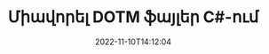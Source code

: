 ---
############################# Static ############################
layout: "auto-gen-merger"
date: 2022-11-10T14:12:04
draft: false
otherformats: dotx epub html mht mhtml odp ods odt one otp ott pdf pps ppsx ppt pptx

############################# Head ############################
head_title: "Միավորել DOTM ֆայլեր C#-ում | DOTM Միաձուլում"
head_description: "Միավորել մի քանի DOTM ֆայլ մեկ ֆայլի մեջ՝ օգտագործելով C# .NET փաստաթղթերի միաձուլման API-ն: Միավորել որոշակի էջեր կամ էջերի միջակայքեր՝ տարբեր փաստաթղթերից մինչև մեկ փաստաթուղթ:"

############################# Header ############################
title: "Միավորել DOTM ֆայլեր C#-ում"
description: "Միավորել DOTM-ը .NET կոդի մի քանի տողով:"
bg_image: "https://cms.admin.containerize.com/templates/aspose/App_Themes/V3/images/bg/header1.png"
bg_overlay: false
button:
    enable: true
    icon: "fas fa-arrow-down"
    label: "Ներբեռնեք անվճար փորձաշրջան"
    link: "https://downloads.groupdocs.com/merger/net"

############################# SubMenu ############################
submenu:
    enable: true

    left:
        img_alt: "GroupDocs.Merger for .NET"
        image: "https://cms.admin.containerize.com/templates/groupdocs/images/product-logos/90x90-noborder/groupdocs-merger-net.png"
        product: "GroupDocs.Merger"
        platform: ".NET"

    middle:
        button:

            # button loop
            - link: "https://apireference.groupdocs.com/merger/net"
              text: "API հղում"

            # button loop
            - link: "https://github.com/groupdocs-merger"
              text: "Կոդի օրինակներ"

            # button loop
            - link: "https://products.groupdocs.app/merger/family"
              text: "Կենդանի Դեմոներ"

            # button loop
            - link: "https://purchase.groupdocs.com/pricing/merger/net"
              text: "Գնագոյացում"

    right:
        link_download: "https://downloads.groupdocs.com/merger"
        link_learn: "https://docs.groupdocs.com/merger/net"
        link_buy: "https://purchase.groupdocs.com"

############################# About ############################
about:
    enable: true
    title: "GroupDocs.Merger for .NET API-ի մասին"
    content: |
        [GroupDocs.Merger for .NET](/hy/merger/net/) ապահովում է հարմար լուծում մի քանի PDF, Microsoft Office (Word, Excel, PowerPoint, OneNote), OpenDocument, HTML, պատկերներ և շատ այլ փաստաթղթեր մեկ ֆայլի մեջ .NET հավելվածներում: GroupDocs.Merger-ը կխնայի ձեզ շատ ջանք, քանի որ ձեզ թույլատրվում է համատեղել DOTM փաստաթղթերը. կարիք չկա տեղադրել որևէ երրորդ կողմի ծրագրակազմ, աշխատասեղանի հավելվածներ կամ պլագիններ: Այժմ ավելորդ է ձեր ժամանակը վատնել և ֆայլերը ձեռքով համատեղել: GroupDocs-ի առաքելությունն է ապահովել լավագույն որակը և պարզեցնել փաստաթղթերի մշակման աշխատանքային հոսքերը:
        
        GroupDocs.Merger API-ն ճիշտ ընտրություն է կորպորատիվ լուծումների համար, որոնք պահանջում են ֆայլերի համադրման հնարավորություններ: Այս API-ները լավ աջակցվում են բոլոր հիմնական օպերացիոն համակարգերում և հարթակներում, ներառյալ {{Runtime}}:

############################# Steps ############################
steps:
    enable: true
    title_left: "Ինչպես միավորել բազմաթիվ DOTM ֆայլեր"
    content_left: |
        [GroupDocs.Merger for .NET](/hy/merger/net/) հեշտացնում է .NET ծրագրավորողների համար համատեղել երկու կամ ավելի DOTM ֆայլեր իրենց հավելվածներում` կիրառելով մի քանի հեշտ քայլ.
        
        * Ստեղծեք **Merger** նոր օրինակ և փոխանցեք աղբյուրի փաստաթղթի ուղին որպես կոնստրուկտորի պարամետր:
        * Զանգահարեք **Join** **Merger** դասին և անցեք աղբյուրի երկրորդ փաստաթղթի ճանապարհը:
        * Միաձուլված փաստաթուղթը պահպանելու համար զանգահարեք **Save** **Merger** դասի:

    title_right: "Համակարգի պահանջները"
    content_right: |
        GroupDocs.Merger for .NET API-ներն աջակցվում են բոլոր հիմնական հարթակներում և օպերացիոն համակարգերում: Նախքան ստորև նշված կոդը գործարկելը, խնդրում ենք համոզվել, որ ձեր համակարգում տեղադրված են հետևյալ նախադրյալները.

        * Օպերացիոն համակարգեր՝ Microsoft Windows, Linux, MacOS
        * Զարգացման միջավայրեր՝ Visual Studio, Xamarin, MonoDevelop
        * Շրջանակներ: .NET Framework, .NET Standard, .NET Core, Mono
        * Ներբեռնեք GroupDocs.Merger for .NET-ի վերջին տարբերակը [NuGet](https://www.nuget.org/packages/groupdocs.merger)
         
    code: |
     {{% merger/additional-styles %}}
     {{< merger/code-merger title="Ինչպես միավորել DOTM ֆայլեր՝ օգտագործելով C# օրինակ կոդը">}}

        ```csharp    
        // Միավորել DOTM ֆայլեր՝ օգտագործելով GroupDocs.Merger API
        // Ակնթարթային միաձուլում DOTM փաստաթղթով
        using (Merger merger = new Merger("input1.dotm"))
          {
            // Call Join մեթոդը Միաձուլման դասի օրինակ և անցնել երկրորդ աղբյուրի փաստաթղթի ուղին
            merger.Join("input2.dotm");
    
            // Միաձուլված փաստաթուղթը պահպանելու համար զանգահարեք Merger դասի օրինակի Save մեթոդը
            merger.Save("merged-file.dotm");
          }
        ```
     {{< /merger/code-merger >}}

############################# Demos ############################
demos:
    enable: true
    title: "Կենդանի ցուցադրություններ՝ փաստաթղթերը համատեղելու առցանց հավելված"
    content: |
       Միավորեք մեկից ավելի DOTM ֆայլ հենց հիմա՝ այցելելով [GroupDocs.Merger Live Demos](https://products.groupdocs.app/merger/family) կայքը:
       Կենդանի ցուցադրությունն ունի հետևյալ առավելությունները.
        
############################# About Formats ############################
about_formats:
    enable: true

############################# More Formats ############################
more_formats:
    enable: true
    title: "Փաստաթղթերի այլ ձևաչափերի միավորում"
    content: |
        .NET փաստաթղթերի միաձուլման API ֆայլերի ձևաչափերի և պատկերների համար: Միավորեք փաստաթղթերի որոշ հայտնի ձևաչափեր, ինչպես նշված է ստորև:

############################# Back to top ###############################
back_to_top:
    enable: true
---